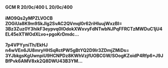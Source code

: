 #### GCM R 20/0c/400 L 20/0c/400
**iMO9Qs2yMPZLVOCB**<br/>**ZOGiUa8K9m9SkJlg2SvAC2QVmql0r62riHluujWxzBI=**<br/>**3Bz3Zuz0Y3hikF3eypvq0IOdokXWxvyFdNTwbNJPqFFRCTzMWDuC1jU4EL45eXTWOdXLvo+pgoKrDmdc...**<br/><br/>
**7p4VPYyniTh/EkHJ**<br/>**n4wVEn6JU8mryHHSqRctPW5gBtYQ2D9Ir3ZDmjZMiDs=**<br/>**3YJbkgsKgUwnpiU9HCNPDz8KWhVzjfUOBCGW/SOogKZoidP4Rfp6+J9JBfPvk6AMV8xk2Q8DWU43B3YM...**